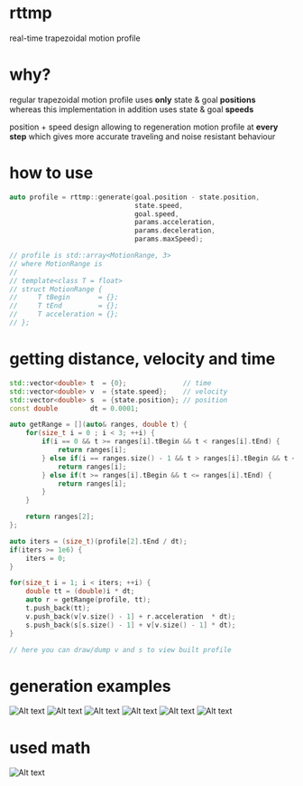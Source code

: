 # rttmp
real-time trapezoidal motion profile

# why?
regular trapezoidal motion profile uses **only** state & goal **positions**<br />
whereas this implementation in addition uses state & goal **speeds**

position + speed design allowing to regeneration motion profile at **every step** which gives more accurate traveling and noise resistant behaviour

# how to use
```cpp
auto profile = rttmp::generate(goal.position - state.position,
                               state.speed,
                               goal.speed,
                               params.acceleration,
                               params.deceleration,
                               params.maxSpeed);

// profile is std::array<MotionRange, 3>
// where MotionRange is
//
// template<class T = float>
// struct MotionRange {
//     T tBegin       = {};
//     T tEnd         = {};
//     T acceleration = {};
// };

```

# getting distance, velocity and time
```cpp
std::vector<double> t  = {0};              // time
std::vector<double> v  = {state.speed};    // velocity
std::vector<double> s  = {state.position}; // position
const double        dt = 0.0001;

auto getRange = [](auto& ranges, double t) {
    for(size_t i = 0 ; i < 3; ++i) {
        if(i == 0 && t >= ranges[i].tBegin && t < ranges[i].tEnd) {
            return ranges[i];
        } else if(i == ranges.size() - 1 && t > ranges[i].tBegin && t <= ranges[i].tEnd) {
            return ranges[i];
        } else if(t >= ranges[i].tBegin && t <= ranges[i].tEnd) {
            return ranges[i];
        }
    }

    return ranges[2];
};

auto iters = (size_t)(profile[2].tEnd / dt);
if(iters >= 1e6) {
    iters = 0;
}

for(size_t i = 1; i < iters; ++i) {
    double tt = (double)i * dt;
    auto r = getRange(profile, tt);
    t.push_back(tt);
    v.push_back(v[v.size() - 1] + r.acceleration  * dt);
    s.push_back(s[s.size() - 1] + v[v.size() - 1] * dt);
}

// here you can draw/dump v and s to view built profile
```

# generation examples
![Alt text](doc/case1.jpg?raw=true "case 1")
![Alt text](doc/case2.jpg?raw=true "case 2")
![Alt text](doc/case3.jpg?raw=true "case 3")
![Alt text](doc/case4.jpg?raw=true "case 4")
![Alt text](doc/case5.jpg?raw=true "case 5")
![Alt text](doc/case6.jpg?raw=true "case 6")

# used math
![Alt text](doc/math.jpg?raw=true "math")
